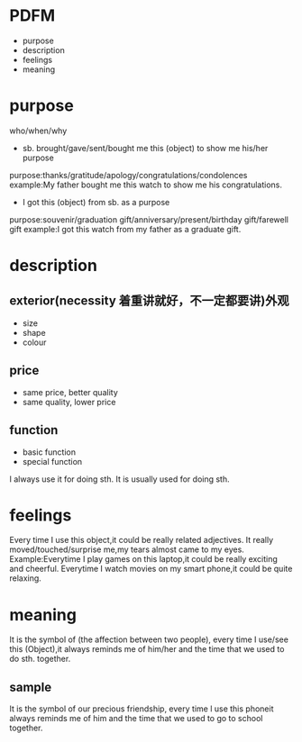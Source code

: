 # PDFM

* purpose
* description
* feelings
* meaning

# purpose

who/when/why

* sb. brought/gave/sent/bought me this (object) to show me his/her purpose

purpose:thanks/gratitude/apology/congratulations/condolences
example:My father bought me this watch to show me his congratulations.

* I got this (object) from sb. as a purpose

purpose:souvenir/graduation gift/anniversary/present/birthday gift/farewell gift
example:I got this watch from my father as a graduate gift.

# description

## exterior(necessity 着重讲就好，不一定都要讲)外观

* size
* shape
* colour

## price 

* same price, better quality
* same quality, lower price

## function

* basic function
* special function

I always use it for doing sth.
It is usually used for doing sth.

# feelings

Every time I use this object,it could be really related adjectives.
It really moved/touched/surprise me,my tears almost came to my eyes.
Example:Everytime I play games on this laptop,it could be really exciting and cheerful. 
        Everytime I watch movies on my smart phone,it could be quite relaxing.

# meaning

It is the symbol of (the affection between two people), every time I use/see this (Object),it always reminds me of him/her and the time that we used to do sth. together. 

## sample

It is the symbol of our precious friendship,
every time l use this phoneit always reminds me of him and the time that we used to go to school together.
